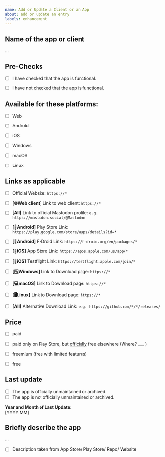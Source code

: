 ```yaml
---
name: Add or Update a Client or an App
about: add or update an entry
labels: enhancement
---
```

<!-- 
[x] = Yes

[ ] = No/ Not applicable
  -->

## Name of the app or client
...


## Pre-Checks

- [ ] I have checked that the app is functional.
- [ ] I have not checked that the app is functional.


## Available for these platforms:
- [ ] Web
- [ ] Android
- [ ] iOS
- [ ] Windows
- [ ] macOS
- [ ] Linux


## Links as applicable
* [ ] Official Website: `https://*`
* [ ] **[🌐Web client]** Link to web client: `https://*`
* [ ] **[All]** Link to official Mastodon profile: `e.g. https://mastodon.social/@Mastodon`
* [ ] **[📱Android]** Play Store Link: `https://play.google.com/store/apps/details?id=*`
* [ ] **[📱Android]** F-Droid Link: `https://f-droid.org/en/packages/*`
* [ ] **[📱iOS]** App Store Link: `https://apps.apple.com/us/app/*`
* [ ] **[📱iOS]** Testflight Link: `https://testflight.apple.com/join/*`
* [ ] **[🪟Windows]** Link to Download page: `https://*`
* [ ] **[💻macOS]** Link to Download page: `https://*`
* [ ] **[🖥️Linux]** Link to Download page: `https://*`
* [ ] **[All]** Alternative Download Link: `e.g. https://github.com/*/*/releases/`


## Price
- [ ] paid
- [ ] paid only on Play Store, but <u>officially</u> free elsewhere (Where? ___ )
- [ ] freemium (free with limited features)
- [ ] free


## Last update
- [ ] The app is officially unmaintained or archived.
- [ ] The app is not officially unmaintained or archived.

**Year and Month of Last Update:**<br>
 [YYYY.MM]


## Briefly describe the app
...

- [ ] Description taken from App Store/ Play Store/ Repo/ Website 